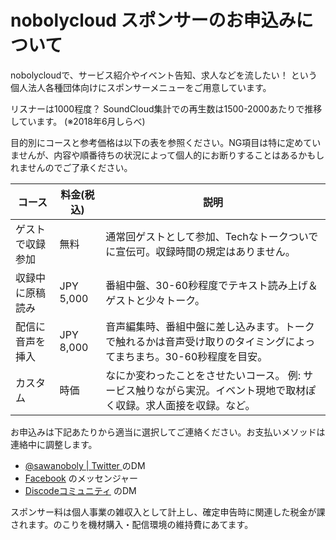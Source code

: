 # nobolycloud スポンサーのお申込みについて

nobolycloudで、サービス紹介やイベント告知、求人などを流したい！ という個人法人各種団体向けにスポンサーメニューをご用意しています。

リスナーは1000程度？ SoundCloud集計での再生数は1500-2000あたりで推移しています。 (※2018年6月しらべ)

目的別にコースと参考価格は以下の表を参照ください。NG項目は特に定めていませんが、内容や順番待ちの状況によって個人的にお断りすることはあるかもしれませんのでご了承ください。

|コース|料金(税込)|説明|
|----|-----|----|
|ゲストで収録参加 |無料 |通常回ゲストとして参加、Techなトークついでに宣伝可。収録時間の規定はありません。 |
|収録中に原稿読み |JPY 5,000 |番組中盤、30-60秒程度でテキスト読み上げ＆ゲストと少々トーク。 |
|配信に音声を挿入 |JPY 8,000 |音声編集時、番組中盤に差し込みます。トークで触れるかは音声受け取りのタイミングによってまちまち。30-60秒程度を目安。 |
|カスタム |時価 |なにか変わったことをさせたいコース。 例: サービス触りながら実況。イベント現地で取材ぽく収録。求人面接を収録。など。 |

お申込みは下記あたりから適当に選択してご連絡ください。お支払いメソッドは連絡中に調整します。

- [@sawanoboly | Twitter ](https://twitter.com/sawanoboly) のDM
- [Facebook](https://www.facebook.com/yukihiko.sawanobori) のメッセンジャー
- [Discodeコミュニティ](https://discord.gg/AxAwMER) のDM


スポンサー料は個人事業の雑収入として計上し、確定申告時に関連した税金が課されます。のこりを機材購入・配信環境の維持費にあてます。
